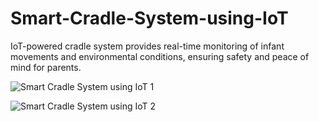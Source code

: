# Smart-Cradle-System-using-IoT
IoT-powered cradle system provides real-time monitoring of infant movements and environmental conditions, ensuring safety and peace of mind for parents.

![Smart Cradle System using IoT 1](https://github.com/Kaveri4502/Smart-Cradle-System-using-IoT/assets/139954093/a2cdb482-77fd-4cb0-ab54-50bc83043b36)

![Smart Cradle System using IoT  2](https://github.com/Kaveri4502/Smart-Cradle-System-using-IoT/assets/139954093/54a481af-feb1-413c-a1d6-2586265f595c)



